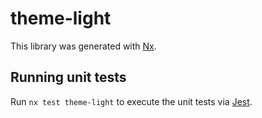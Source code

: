 # theme-light

This library was generated with [Nx](https://nx.dev).

## Running unit tests

Run `nx test theme-light` to execute the unit tests via [Jest](https://jestjs.io).
